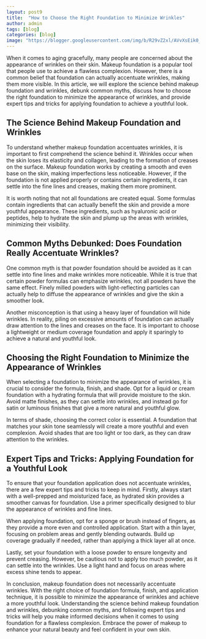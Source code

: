 ```yaml
---
layout: post9
title:  "How to Choose the Right Foundation to Minimize Wrinkles"
author: admin
tags: [blog]
categories: [blog]
image: "https://blogger.googleusercontent.com/img/b/R29vZ2xl/AVvXsEik0_ekPvisRjzbvDclRuw1UcX4s8-tV-EcRsvOji7GVSXAuSoeTvHeA2y15XzsMaUNBCQtx3UMJ7DCq3hQrE3hn9VYVNZ8ahltlNgRm407v-fLFANxCEe-SNCjwxJWe2QIj1xALhzk_Rqxol2Mwj32dRLxK9hWp3CcRYDgrMd8eKRFR3b9aEmT0VpZcPs/s1600/20240424_101252.jpg"
---
```


<p>When it comes to aging gracefully, many people are concerned about the appearance of wrinkles on their skin. Makeup foundation is a popular tool that people use to achieve a flawless complexion. However, there is a common belief that foundation can actually accentuate wrinkles, making them more visible. In this article, we will explore the science behind makeup foundation and wrinkles, debunk common myths, discuss how to choose the right foundation to minimize the appearance of wrinkles, and provide expert tips and tricks for applying foundation to achieve a youthful look.</p>
<h2>The Science Behind Makeup Foundation and Wrinkles</h2>
<p>To understand whether makeup foundation accentuates wrinkles, it is important to first comprehend the science behind it. Wrinkles occur when the skin loses its elasticity and collagen, leading to the formation of creases on the surface. Makeup foundation works by creating a smooth and even base on the skin, making imperfections less noticeable. However, if the foundation is not applied properly or contains certain ingredients, it can settle into the fine lines and creases, making them more prominent.</p>
<p>It is worth noting that not all foundations are created equal. Some formulas contain ingredients that can actually benefit the skin and provide a more youthful appearance. These ingredients, such as hyaluronic acid or peptides, help to hydrate the skin and plump up the areas with wrinkles, minimizing their visibility.</p>
<h2>Common Myths Debunked: Does Foundation Really Accentuate Wrinkles?</h2>
<p>One common myth is that powder foundation should be avoided as it can settle into fine lines and make wrinkles more noticeable. While it is true that certain powder formulas can emphasize wrinkles, not all powders have the same effect. Finely milled powders with light-reflecting particles can actually help to diffuse the appearance of wrinkles and give the skin a smoother look.</p>
<p>Another misconception is that using a heavy layer of foundation will hide wrinkles. In reality, piling on excessive amounts of foundation can actually draw attention to the lines and creases on the face. It is important to choose a lightweight or medium coverage foundation and apply it sparingly to achieve a natural and youthful look.</p>
<h2>Choosing the Right Foundation to Minimize the Appearance of Wrinkles</h2>
<p>When selecting a foundation to minimize the appearance of wrinkles, it is crucial to consider the formula, finish, and shade. Opt for a liquid or cream foundation with a hydrating formula that will provide moisture to the skin. Avoid matte finishes, as they can settle into wrinkles, and instead go for satin or luminous finishes that give a more natural and youthful glow.</p>
<p>In terms of shade, choosing the correct color is essential. A foundation that matches your skin tone seamlessly will create a more youthful and even complexion. Avoid shades that are too light or too dark, as they can draw attention to the wrinkles.</p>
<h2>Expert Tips and Tricks: Applying Foundation for a Youthful Look</h2>
<p>To ensure that your foundation application does not accentuate wrinkles, there are a few expert tips and tricks to keep in mind. Firstly, always start with a well-prepped and moisturized face, as hydrated skin provides a smoother canvas for foundation. Use a primer specifically designed to blur the appearance of wrinkles and fine lines.</p>
<p>When applying foundation, opt for a sponge or brush instead of fingers, as they provide a more even and controlled application. Start with a thin layer, focusing on problem areas and gently blending outwards. Build up coverage gradually if needed, rather than applying a thick layer all at once.</p>
<p>Lastly, set your foundation with a loose powder to ensure longevity and prevent creasing. However, be cautious not to apply too much powder, as it can settle into the wrinkles. Use a light hand and focus on areas where excess shine tends to appear.</p>
<p>In conclusion, makeup foundation does not necessarily accentuate wrinkles. With the right choice of foundation formula, finish, and application technique, it is possible to minimize the appearance of wrinkles and achieve a more youthful look. Understanding the science behind makeup foundation and wrinkles, debunking common myths, and following expert tips and tricks will help you make informed decisions when it comes to using foundation for a flawless complexion. Embrace the power of makeup to enhance your natural beauty and feel confident in your own skin.</p>



